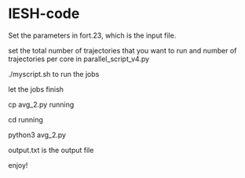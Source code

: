# IESH-code

Set the parameters in fort.23, which is the input file.

set the total number of trajectories that you want to run and number of trajectories per core in parallel_script_v4.py

./myscript.sh to run the jobs

let the jobs finish

cp avg_2.py running

cd running

python3 avg_2.py

output.txt is the output file

enjoy!
